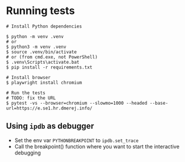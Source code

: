 # Running tests

```
# Install Python dependencies

$ python -m venv .venv 
# or
$ python3 -m venv .venv
$ source .venv/bin/activate
# or (from cmd.exe, not PowerShell)
$ .venv\Scripts\activate.bat
$ pip install -r requirements.txt

# Install browser
$ playwright install chromium

# Run the tests
# TODO: fix the URL
$ pytest -vs --browser=chromium --slowmo=1000 --headed --base-url=https://e.se1.hr.dmerej.info/
```

## Using `ipdb` as debugger

* Set the env var `PYTHONBREAKPOINT`  to `ipdb.set_trace`
* Call the breakpoint() function where you want to start the interactive debugging